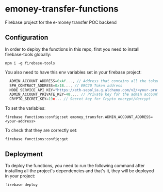# emoney-transfer-functions

Firebase project for the e-money transfer POC backend

## Configuration

In order to deploy the functions in this repo, first you need to install firebase-tools globally:

`npm i -g firebase-tools`

You also need to have this env variables set in your firebase project:

```javascript
  ADMIN_ACCOUNT_ADDRESS=0xAf..., // Address that contains all the tokens for the initial transfer
  SPH_CONTRACT_ADDRESS=0x1B..., // ERC20 Token address
  NODE_SERVICE_API_KEY="https://eth-sepolia.g.alchemy.com/v2/<your-project-id>", // url for the node service
  ADMIN_ACCOUNT_PRIVATE_KEY=48..., // Private key for the admin account address. 0x stripped
  CRYPTO_SECRET_KEY=19x... // Secret key for Crypto encrypt/decrypt
```

To set the variables:

`firebase functions:config:set emoney_transfer.ADMIN_ACCOUNT_ADDRESS=<your-address>`

To check that they are correctly set:

`firebase functions:config:get`

## Deployment

To deploy the functions, you need to run the following command after installing all the project's dependencies and that's it, they will be deployed in your project:

`firebase deploy`
